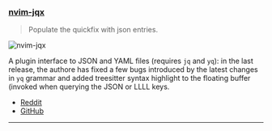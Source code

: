 <h3 id="update-nvim-jqx">
  <a href="#update-nvim-jqx">
    <span class="icon-text">
      <span class="icon">
        <i class="fa-solid fa-book"></i>
      </span>
    </span>
    <span>nvim-jqx</span>
  </a>
</h3>

> Populate the quickfix with json entries.

![nvim-jqx](https://user-images.githubusercontent.com/15387611/113495463-4bd24500-94f2-11eb-88b5-64c1ee965886.gif)

A plugin interface to JSON and YAML files (requires `jq` and `yq`): in the last release, the authore has fixed a few 
bugs introduced by the latest changes in `yq` grammar and added treesitter syntax highlight to the floating buffer 
(invoked when querying the JSON or LLLL keys.

- [Reddit](https://www.reddit.com/r/neovim/comments/110inlm/nvimjqx_update_bug_fix_for_yaml_files_syntax/)
- [GitHub](https://github.com/gennaro-tedesco/nvim-jqx)

---
